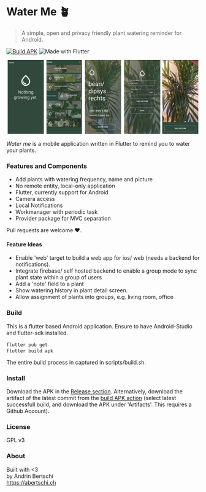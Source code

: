 # Water Me 🪴

> A simple, open and privacy friendly plant watering reminder for Android.
  
  [![Build APK](https://github.com/abertschi/water-me/actions/workflows/build.yml/badge.svg)](https://github.com/abertschi/water-me/actions/workflows/build.yml)
   ![Made with Flutter](https://img.shields.io/badge/Made%20with-Flutter-1f425f.svg)
<p align="left">
    <img src="./assets/preview2.png" alt="preview" width="800"/>
</p>

_Water me_ is a mobile application written in Flutter to  remind you to water your plants.

### Features and Components
- Add plants with watering frequency, name and picture
- No remote entity, local-only application
- Flutter, currently support for Android
- Camera access
- Local Notifications
- Workmanager with periodic task
- Provider package for MVC separation
  
    
Pull requests are welcome :heart:.

#### Feature Ideas
- Enable 'web' target to build a web app for ios/ web (needs a backend for notifications).
- Integrate firebase/ self hosted backend to enable a group mode to sync plant state within a group of users
- Add a 'note' field to a plant
- Show watering history in plant detail screen.
- Allow assignment of plants into groups, e.g. living room, office

### Build
This is a flutter based Android application. Ensure to have Android-Studio and flutter-sdk installed.
```
flutter pub get
flutter build apk
```

The entire build process in captured in scripts/build.sh.

### Install
Download the APK in the [Release section](https://github.com/abertschi/water-me/releases). Alternatively, download the artifact of the latest commit from the [build APK action](https://github.com/abertschi/water-me/actions/workflows/build.yml) (select latest successfull build, and download the APK under 'Artifacts'. This requires a Github Account).

### License
GPL v3

### About
Built with <3   
by Andrin Bertschi  
https://abertschi.ch
